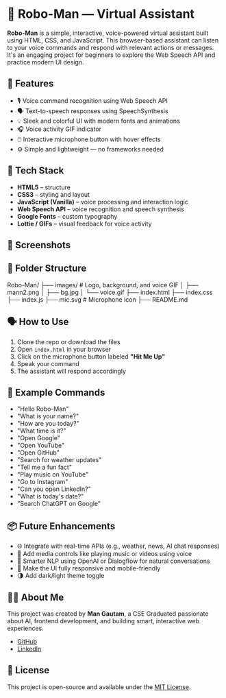 # 🤖 Robo-Man — Virtual Assistant

**Robo-Man** is a simple, interactive, voice-powered virtual assistant built using HTML, CSS, and JavaScript. This browser-based assistant can listen to your voice commands and respond with relevant actions or messages. It's an engaging project for beginners to explore the Web Speech API and practice modern UI design.

## 🚀 Features

- 🎙️ Voice command recognition using Web Speech API  
- 🗣️ Text-to-speech responses using SpeechSynthesis  
- 💡 Sleek and colorful UI with modern fonts and animations  
- 🎧 Voice activity GIF indicator  
- 🖱️ Interactive microphone button with hover effects  
- ⚙️ Simple and lightweight — no frameworks needed  

## 🧰 Tech Stack

- **HTML5** – structure  
- **CSS3** – styling and layout  
- **JavaScript (Vanilla)** – voice processing and interaction logic  
- **Web Speech API** – voice recognition and speech synthesis  
- **Google Fonts** – custom typography  
- **Lottie / GIFs** – visual feedback for voice activity  

## 📸 Screenshots




## 📁 Folder Structure

Robo-Man/
├── images/ # Logo, background, and voice GIF
│ ├── mann2.png
│ ├── bg.jpg
│ └── voice.gif
├── index.html
├── index.css
├── index.js
├── mic.svg # Microphone icon
├── README.md

## 🗣️ How to Use

1. Clone the repo or download the files  
2. Open `index.html` in your browser  
3. Click on the microphone button labeled **"Hit Me Up"**  
4. Speak your command  
5. The assistant will respond accordingly  

## 📝 Example Commands

- "Hello Robo-Man"  
- "What is your name?"  
- "How are you today?"  
- "What time is it?"  
- "Open Google"  
- "Open YouTube"  
- "Open GitHub"  
- "Search for weather updates"  
- "Tell me a fun fact"  
- "Play music on YouTube"  
- "Go to Instagram"  
- "Can you open LinkedIn?"  
- "What is today's date?"  
- "Search ChatGPT on Google"  

## 📦 Future Enhancements

- 🌐 Integrate with real-time APIs (e.g., weather, news, AI chat responses)  
- 🎵 Add media controls like playing music or videos using voice  
- 🧠 Smarter NLP using OpenAI or Dialogflow for natural conversations  
- 📱 Make the UI fully responsive and mobile-friendly  
- 🌗 Add dark/light theme toggle 

## 🙋‍♂️ About Me

This project was created by **Man Gautam**, a CSE Graduated passionate about AI, frontend development, and building smart, interactive web experiences.

- [GitHub](https://github.com/mangautam27)  
- [LinkedIn](https://www.linkedin.com/in/27man)

## 📄 License

This project is open-source and available under the [MIT License](LICENSE).
